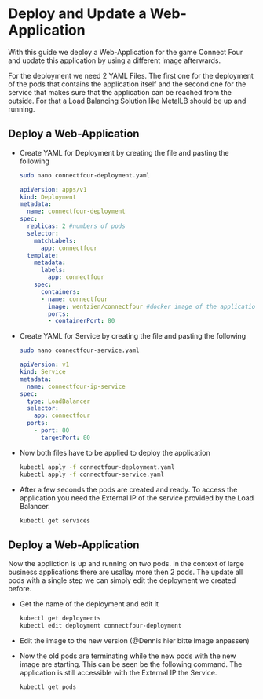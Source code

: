 # Deploy and Update a Web-Application

With this guide we deploy a Web-Application for the game Connect Four and update this application by using a different image afterwards. 

For the deployment we need 2 YAML Files. The first one for the deployment of the pods that contains the application itself and the second one for the service that makes sure that
the application can be reached from the outside. For that a Load Balancing Solution like MetalLB should be up and running.

## Deploy a Web-Application

* Create YAML for Deployment by creating the file and pasting the following

    ```bash
    sudo nano connectfour-deployment.yaml
    ```

    ```yaml
    apiVersion: apps/v1
    kind: Deployment
    metadata:
      name: connectfour-deployment
    spec:
      replicas: 2 #numbers of pods 
      selector:
        matchLabels:
          app: connectfour
      template:
        metadata:
          labels:
            app: connectfour
        spec:
          containers:
          - name: connectfour
            image: wentzien/connectfour #docker image of the application
            ports:
            - containerPort: 80
    ```

* Create YAML for Service by creating the file and pasting the following

    ```bash
    sudo nano connectfour-service.yaml
    ```

    ```yaml
    apiVersion: v1
    kind: Service
    metadata:
      name: connectfour-ip-service
    spec:
      type: LoadBalancer
      selector:
        app: connectfour
      ports:
        - port: 80
          targetPort: 80
    ```

* Now both files have to be applied to deploy the application

    ```bash
    kubectl apply -f connectfour-deployment.yaml
    kubectl apply -f connectfour-service.yaml
    ```

* After a few seconds the pods are created and ready. To access the application you need the External IP of the service provided by the Load Balancer. 

    ```bash
    kubectl get services
    ```

## Deploy a Web-Application

Now the appliction is up and running on two pods. In the context of large business applications there are usallay more then 2 pods. The update all pods with a single step we can
simply edit the deployment we created before.

* Get the name of the deployment and edit it

    ```bash
    kubectl get deployments
    kubectl edit deployment connectfour-deployment
    ```

* Edit the image to the new version (@Dennis hier bitte Image anpassen)

* Now the old pods are terminating while the new pods with the new image are starting. This can be seen be the following command. The application is still accessible with the External IP
the Service.

    ```bash
    kubectl get pods
    ```